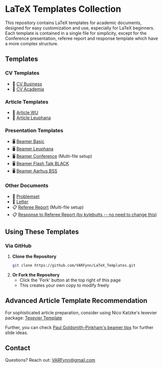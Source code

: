 # LaTeX Templates Collection

This repository contains LaTeX templates for academic documents, designed for easy customization and use, especially for LaTeX beginners. Each template is contained in a single file for simplicity, except for the Conference presentation, referee report and response template which have a more complex structure.

## Templates

### CV Templates
* 📄 [CV Business](01_CV_Business)
* 📄 [CV Academia](02_CV_Academia)

### Article Templates
* 📝 [Article WU](11_Article_WU)
* 📝 [Article Leuphana](12_Article_Leuphana)

### Presentation Templates
* 🖥️ [Beamer Basic](21_Beamer_Basic)
* 🖥️ [Beamer Leuphana](22_Beamer_Leuphana)
* 🖥️ [Beamer Conference](23_Beamer_Conference) (Multi-file setup)
* 🖥️ [Beamer Flash Talk BLACK](24_Beamer_Flash_Talk_BLACK)
* 🖥️ [Beamer Aarhus BSS](25_Beamer_Aarhus_BSS)

### Other Documents
* 📝 [Problemset](31_Problemset)
* 💌 [Letter](41_Letter)
* 📋 [Referee Report](42_Referee_Report) (Multi-file setup)
* 📋 [Response to Referee Report (by kylebutts -- no need to change this)](https://github.com/kylebutts/latex-templates/tree/main/referee-response)

## Using These Templates

### Via GitHub
1. **Clone the Repository**
   ```bash
   git clone https://github.com/VARFynn/LaTeX_Templates.git
   ```
2. **Or Fork the Repository**
   - Click the 'Fork' button at the top right of this page
   - This creates your own copy to modify freely

## Advanced Article Template Recommendation
For sophisticated article preparation, consider using Nico Katzke's texevier package:
[Texevier Template](https://texevier.nfkatzke.com/)

Further, you can check [Paul Goldsmith-Pinkham's beamer tips](https://github.com/paulgp/beamer-tips/tree/master) for further slide ideas. 

## Contact
Questions? Reach out: VARFynn@gmail.com